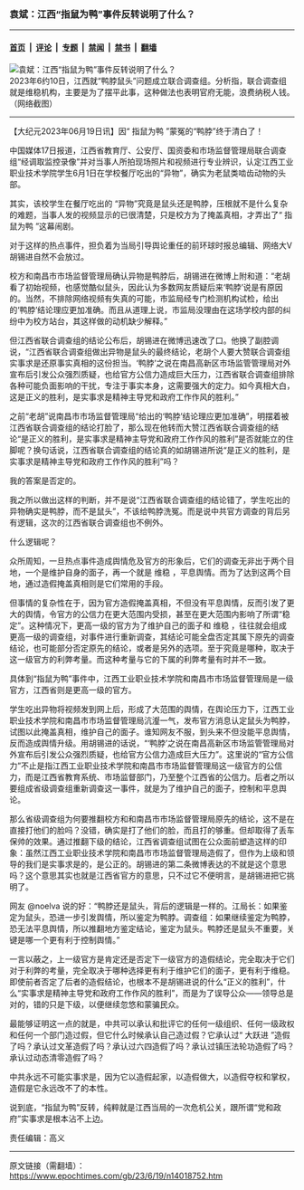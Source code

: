 ### 袁斌：江西“指鼠为鸭”事件反转说明了什么？

---

#### [首页](../../../..?n14018752) &nbsp;|&nbsp; [评论](../../../../../epoch-comment?n14018752) &nbsp;|&nbsp; [专题](../../../../../epoch-special?n14018752) &nbsp;|&nbsp; [禁闻](../../../../../epoch-news?n14018752) &nbsp;|&nbsp; [禁书](../../../../../books?n14018752) &nbsp;|&nbsp; [翻墙](https://github.com/gfw-breaker/nogfw/blob/master/README.md?n14018752)


<div><img alt="袁斌：江西“指鼠为鸭”事件反转说明了什么？" class="attachment-djy_600_400 size-djy_600_400 wp-post-image" src="https://i.epochtimes.com/assets/uploads/2023/06/id14018766-Collage-Maker-10-Jun-2023-06-48-PM-2612-.jpeg"/>
<div class="caption">
 2023年6约10日，江西就“鸭脖鼠头”问题成立联合调查组。分析指，联合调查组就是维稳机构，主要是为了摆平此事，这种做法也表明官府无能，浪费纳税人钱。（网络截图）
</div></div><hr/><div class="post_content" id="artbody" itemprop="articleBody">
 <!-- article content begin -->
 <p>
  【大纪元2023年06月19日讯】因“
  <ok href="https://www.epochtimes.com/gb/tag/%E6%8C%87%E9%BC%A0%E4%B8%BA%E9%B8%AD.html">
   指鼠为鸭
  </ok>
  ”蒙冤的“鸭脖”终于清白了！
 </p>
 <p>
  中国媒体17日报道，江西省教育厅、公安厅、国资委和市场监督管理局联合调查组“经调取监控录像”并对当事人所拍现场照片和视频进行专业辨识，认定江西工业职业技术学院学生6月1日在学校餐厅吃出的“异物”，确实为老鼠类啮齿动物的头部。
 </p>
 <p>
  其实，该校学生在餐厅吃出的 “异物”究竟是鼠头还是鸭脖，压根就不是什么复杂的难题，当事人发的视频显示的已很清楚，只是校方为了掩盖真相，才弄出了“
  <ok href="https://www.epochtimes.com/gb/tag/%E6%8C%87%E9%BC%A0%E4%B8%BA%E9%B8%AD.html">
   指鼠为鸭
  </ok>
  ”这幕闹剧。
 </p>
 <p>
  对于这样的热点事件，担负着为当局引导舆论重任的前环球时报总编辑、网络大V胡锡进自然不会放过。
 </p>
 <p>
  校方和南昌市市场监督管理局确认异物是鸭脖后，胡锡进在微博上附和道：“老胡看了初始视频，也感觉酷似鼠头，因此认为多数网友质疑后来‘鸭脖’说是有原因的。当然，不排除网络视频有失真的可能，市监局经专门检测机构试检，给出的‘鸭脖’结论理应更加准确。而且从道理上说，市监局没理由在这场学校内部的纠纷中为校方站台，其这样做的动机缺少解释。”
 </p>
 <p>
  但江西省联合调查组的结论公布后，胡锡进在微博迅速改了口。他换了副腔调说，“江西省联合调查组做出异物是鼠头的最终结论，老胡个人要大赞联合调查组实事求是还原事实真相的这份担当。‘鸭脖’之说在南昌高新区市场监管管理局对外宣布后引发公众强烈质疑，也给官方公信力造成巨大压力，江西省联合调查组排除各种可能负面影响的干扰，专注于事实本身，这需要强大的定力。如今真相大白，这是正义的胜利，是实事求是精神主导党和政府工作作风的胜利。”
 </p>
 <p>
  之前“老胡”说南昌市市场监督管理局“给出的‘鸭脖’结论理应更加准确”，明摆着被江西省联合调查组的结论打脸了，那么现在他转而大赞江西省联合调查组的结论“是正义的胜利，是实事求是精神主导党和政府工作作风的胜利”是否就能立的住脚呢？换句话说，江西省联合调查组的结论真的如胡锡进所说“是正义的胜利，是实事求是精神主导党和政府工作作风的胜利”吗？
 </p>
 <p>
  我的答案是否定的。
 </p>
 <p>
  我之所以做出这样的判断，并不是说“江西省联合调查组的结论错了，学生吃出的异物确实是鸭脖，而不是鼠头”，不该给鸭脖洗冤。而是说中共官方调查的背后另有逻辑，这次的江西省联合调查组也不例外。
 </p>
 <p>
  什么逻辑呢？
 </p>
 <p>
  众所周知，一旦热点事件造成舆情危及官方的形象后，它们的调查无非出于两个目地，一个是维护自身的面子，再一个就是
  <ok href="https://www.epochtimes.com/gb/tag/%E7%BB%B4%E7%A8%B3.html">
   维稳
  </ok>
  ，平息舆情。而为了达到这两个目地，通过造假掩盖真相则是它们常用的手段。
 </p>
 <p>
  但事情的复杂性在于，因为官方造假掩盖真相，不但没有平息舆情，反而引发了更大的舆情，令官方的公信力在更大范围内受损，甚至在更大范围内影响了所谓“稳定”。这种情况下，更高一级的官方为了维护自己的面子和
  <ok href="https://www.epochtimes.com/gb/tag/%E7%BB%B4%E7%A8%B3.html">
   维稳
  </ok>
  ，往往就会组成更高一级的调查组，对事件进行重新调查，其结论可能全盘否定其属下原先的调查结论，也可能部分否定原先的结论，或者是另外的选项。至于究竟是哪种，取决于这一级官方的利弊考量。而这种考量与它的下属的利弊考量有时并不一致。
 </p>
 <p>
  具体到“指鼠为鸭”事件中，江西工业职业技术学院和南昌市市场监督管理局是一级官方，江西省则是更高一级的官方。
 </p>
 <p>
  学生吃出异物将视频发到网上后，形成了大范围的舆情，在舆论压力下，江西工业职业技术学院和南昌市市场监督管理局沆瀣一气，发布官方消息认定鼠头为鸭脖，试图以此掩盖真相，维护自己的面子。谁知网友不服，到头来不但没能平息舆情，反而造成舆情升级。用胡锡进的话说，“‘鸭脖’之说在南昌高新区市场监管管理局对外宣布后引发公众强烈质疑，也给官方公信力造成巨大压力”。这里说的“官方公信力”不止是指江西工业职业技术学院和南昌市市场监督管理局这一级官方的公信力，而是江西省教育系统、市场监督部门，乃至整个江西省的公信力。后者之所以要组成省级调查组重新调查这一事件，就是为了维护自己的面子，控制和平息舆论。
 </p>
 <p>
  那么省级调查组为何要推翻校方和和南昌市市场监督管理局原先的结论，这不是在直接打他们的脸吗？没错，确实是打了他们的脸，而且打的够重。但却取得了丢车保帅的效果。通过推翻下级的结论，江西省调查组试图在公众面前塑造这样的印象：虽然江西工业职业技术学院和南昌市市场监督管理局造假了，但作为上级和领导的我们是实事求是的，是公正的。胡锡进的第二条微博表达的不就是这个意思吗？这个意思其实也就是江西省官方的意思，只不过它不便明言，是胡锡进把它挑明了。
 </p>
 <p>
  网友 @noelva 说的好：“鸭脖还是鼠头，背后的逻辑是一样的。江局长：如果鉴定为鼠头，恐进一步引发舆情，所以鉴定为鸭脖。调查组：如果继续鉴定为鸭脖，恐无法平息舆情，所以推翻地方鉴定结论，鉴定为鼠头。鸭脖还是鼠头不重要，关键是哪一个更有利于控制舆情。”
 </p>
 <p>
  一言以蔽之，上一级官方是肯定还是否定下一级官方的造假结论，完全取决于它们对于利弊的考量，完全取决于哪种选择更有利于维护它们的面子，更有利于维稳。即使前者否定了后者的造假结论，也根本不是胡锡进说的什么“正义的胜利”，什么“实事求是精神主导党和政府工作作风的胜利”，而是为了误导公众——领导总是对的，错的只是下级，以便继续忽悠和蒙骗民众。
 </p>
 <p>
  最能够证明这一点的就是，中共可以承认和批评它的任何一级组织、任何一级政权和任何一个部门造过假，但它什么时候承认自己造过假？它承认过“
  <ok href="https://www.epochtimes.com/gb/tag/%E5%A4%A7%E8%B7%83%E8%BF%9B.html">
   大跃进
  </ok>
  ”造假了吗？承认过文革造假了吗？承认过六四造假了吗？承认过镇压法轮功造假了吗？承认过动态清零造假了吗？
 </p>
 <p>
  中共永远不可能实事求是，因为它以造假起家，以造假做大，以造假夺权和掌权，造假是它永远改不了的本性。
 </p>
 <p>
  说到底，“指鼠为鸭”反转，纯粹就是江西当局的一次危机公关，跟所谓“党和政府”实事求是根本沾不上边。
 </p>
 <p>
  责任编辑：高义
 </p>
 <!-- article content end -->
 <div id="below_article_ad">
 </div>
</div>


---

原文链接（需翻墙）：https://www.epochtimes.com/gb/23/6/19/n14018752.htm